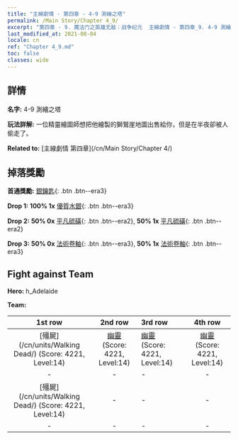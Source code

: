 ```yaml
---
title: "主線劇情 - 第四章 - 4-9 測繪之塔"
permalink: /Main Story/Chapter 4_9/
excerpt: "第四章 - 9. 魔法门之英雄无敌：战争纪元  主線劇情 - 第四章_9. 4-9 測繪之塔"
last_modified_at: 2021-08-04
locale: cn
ref: "Chapter 4_9.md"
toc: false
classes: wide
---
```


## 詳情

 **名字:** 4-9 測繪之塔

 **玩法詳解:** 一位精靈繪圖師想把他繪製的獅鷲崖地圖出售給你，但是在半夜卻被人偷走了。

 **Related to:** [主線劇情 第四章](/cn/Main Story/Chapter 4/)

## 掉落獎勵

 **首通獎勵:** [銀鑰匙](/cn/Items/con_693/){: .btn .btn--era3}

 **Drop 1:** **100% 1x** [優質水銀](/cn/Items/mat_14/){: .btn .btn--era3}

 **Drop 2:** **50% 0x** [平凡硫磺](/cn/Items/mat_9/){: .btn .btn--era2}, **50% 1x** [平凡硫磺](/cn/Items/mat_9/){: .btn .btn--era2}

 **Drop 3:** **50% 0x** [法術卷軸](/cn/Items/con_694/){: .btn .btn--era3}, **50% 1x** [法術卷軸](/cn/Items/con_694/){: .btn .btn--era3}


## Fight against Team
 **Hero:** h_Adelaide

 **Team:**


  | 1st row | 2nd row | 3rd row | 4th row |
  |:----:|:----:|:----|:----:|
  | [殭屍](/cn/units/Walking Dead/) (Score: 4221, Level:14)  | [幽靈](/cn/units/Wight/) (Score: 4221, Level:14)  | [幽靈](/cn/units/Wight/) (Score: 4221, Level:14)  | [幽靈](/cn/units/Wight/) (Score: 4221, Level:14)  |
  | - | - | - | - |
  | [殭屍](/cn/units/Walking Dead/) (Score: 4221, Level:14)  | - | - | - |
  | - | - | - | - |


